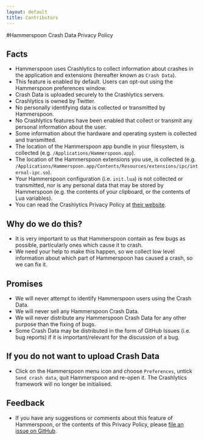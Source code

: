 ```yaml
---
layout: default
title: Contributors
---
```

#Hammerspoon Crash Data Privacy Policy

## Facts
* Hammerspoon uses Crashlytics to collect information about crashes in the application and extensions (hereafter known as `Crash Data`).
* This feature is enabled by default. Users can opt-out using the Hammerspoon preferences window.
* Crash Data is uploaded securely to the Crashlytics servers.
* Crashlytics is owned by Twitter.
* No personally identifying data is collected or transmitted by Hammerspoon.
* No Crashlytics features have been enabled that collect or transmit any personal information about the user.
* Some information about the hardware and operating system is collected and transmitted.
* The location of the Hammerspoon app bundle in your filesystem, is collected (e.g. `/Applications/Hammerspoon.app`).
* The location of the Hammerspoon extensions you use, is collected (e.g. `/Applications/Hammerspoon.app/Contents/Resources/extensions/ipc/internal-ipc.so`).
* Your Hammerspoon configuration (i.e. `init.lua`) is not collected or transmitted, nor is any personal data that may be stored by Hammerspoon (e.g. the contents of your clipboard, or the contents of Lua variables).
* You can read the Crashlytics Privacy Policy at [their website](https://github.com/Hammerspoon/hammerspoon/issues/139#issuecomment-77907712).

## Why do we do this?
 * It is very important to us that Hammerspoon contain as few bugs as possible, particularly ones which cause it to crash.
 * We need your help to make this happen, so we collect low level information about which part of Hammerspoon has caused a crash, so we can fix it.

## Promises
* We will never attempt to identify Hammerspoon users using the Crash Data.
* We will never sell any Hammerspoon Crash Data.
* We will never distribute any Hammerspoon Crash Data for any other purpose than the fixing of bugs.
* Some Crash Data may be distributed in the form of GitHub Issues (i.e. bug reports) if it is important/relevant for the discussion of a bug.

## If you do not want to upload Crash Data
* Click on the Hammerspoon menu icon and choose `Preferences`, untick `Send crash data`, quit Hammerspoon and re-open it. The Crashlytics framework will no longer be initialised.

## Feedback
* If you have any suggestions or comments about this feature of Hammerspoon, or the contents of this Privacy Policy, please [file an issue on GitHub](https://github.com/Hammerspoon/hammerspoon/issues/new).
